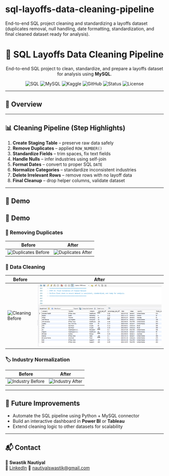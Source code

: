 # sql-layoffs-data-cleaning-pipeline
End-to-end SQL project cleaning and standardizing a layoffs dataset (duplicates removal, null handling, date formatting, standardization, and final cleaned dataset ready for analysis).
<h1 align="center">🧹 SQL Layoffs Data Cleaning Pipeline</h1>
<p align="center">
  End-to-end SQL project to clean, standardize, and prepare a layoffs dataset for analysis using <b>MySQL</b>.
</p>

<p align="center">
  <img alt="SQL" src="https://img.shields.io/badge/SQL-Data%20Cleaning-orange">
  <img alt="MySQL" src="https://img.shields.io/badge/Database-MySQL-blue?logo=mysql">
  <img alt="Kaggle" src="https://img.shields.io/badge/Data-Kaggle-lightblue?logo=kaggle">
  <img alt="GitHub" src="https://img.shields.io/badge/Version%20Control-GitHub-black?logo=github">
  <img alt="Status" src="https://img.shields.io/badge/Status-Completed-brightgreen">
  <img alt="License" src="https://img.shields.io/badge/License-MIT-yellow">
</p>

---

## 📖 Overview

---

## 📊 Cleaning Pipeline (Step Highlights)
1. **Create Staging Table** – preserve raw data safely  
2. **Remove Duplicates** – applied `ROW_NUMBER()`  
3. **Standardize Fields** – trim spaces, fix text fields  
4. **Handle Nulls** – infer industries using self-join  
5. **Format Dates** – convert to proper SQL `DATE`  
6. **Normalize Categories** – standardize inconsistent industries  
7. **Delete Irrelevant Rows** – remove rows with no layoff data  
8. **Final Cleanup** – drop helper columns, validate dataset  

---

## 📸 Demo
## 📸 Demo

### 🔁 Removing Duplicates
| Before | After |
|--------|-------|
| ![Duplicates Before](docs/screenshots/duplicates_before.png) | ![Duplicates After](docs/screenshots/duplicates_after.png) |

### 🧹 Data Cleaning
| Before | After |
|--------|-------|
| ![Cleaning Before](docs/screenshots/cleaning_before.png) | ![Cleaning After](https://github.com/Swastiknautiyal/sql-layoffs-data-cleaning-pipeline/blob/main/after_cleaning.png) |

### 🏷️ Industry Normalization
| Before | After |
|--------|-------|
| ![Industry Before](docs/screenshots/industry_before.png) | ![Industry After](docs/screenshots/industry_after.png) |

---

## 🎯 Future Improvements
- Automate the SQL pipeline using Python + MySQL connector  
- Build an interactive dashboard in **Power BI** or **Tableau**  
- Extend cleaning logic to other datasets for scalability  

---

## 📬 Contact
👤 **Swastik Nautiyal**  
🔗 [LinkedIn](https://www.linkedin.com/in/swastik-nautiyal-/) 
📧 nautiyalswastik@gmail.com
